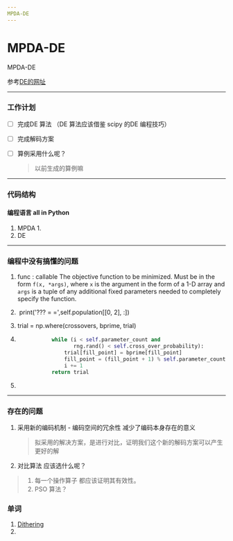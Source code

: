 ```yaml
---
MPDA-DE	
---
```


# MPDA-DE
MPDA-DE

参考[DE的网址](https://docs.scipy.org/doc/scipy/reference/generated/scipy.optimize.differential_evolution.html)







---

### 工作计划

- [ ]  完成DE 算法 （DE 算法应该借鉴 scipy 的DE 编程技巧）

- [ ] 完成解码方案

- [ ] 算例采用什么呢？ 

  > 以前生成的算例嘛

---

### 代码结构

#### 编程语言 all in Python

1. MPDA
   1. 
2. DE 





---

### 编程中没有搞懂的问题

1. func : callable
            The objective function to be minimized.  Must be in the form
            ``f(x, *args)``, where ``x`` is the argument in the form of a 1-D array
            and ``args`` is a  tuple of any additional fixed parameters needed to
            completely specify the function.

2. ​        print('??? = =',self.population[[0, 2], :])

3.  trial = np.where(crossovers, bprime, trial)

4. ```python
              while (i < self.parameter_count and
                     rng.rand() < self.cross_over_probability):
                  trial[fill_point] = bprime[fill_point]
                  fill_point = (fill_point + 1) % self.parameter_count
                  i += 1
              return trial
      ```
1. 
---



### 存在的问题

1. 采用新的编码机制 -  编码空间的冗余性 减少了编码本身存在的意义

   > 拟采用的解决方案，是进行对比，证明我们这个新的解码方案可以产生更好的解

2.  对比算法 应该选什么呢？

   > 1. 每一个操作算子 都应该证明其有效性。
   > 2. PSO 算法？

### 单词

1. [Dithering](v.犹豫不决;踌躇)
2. 